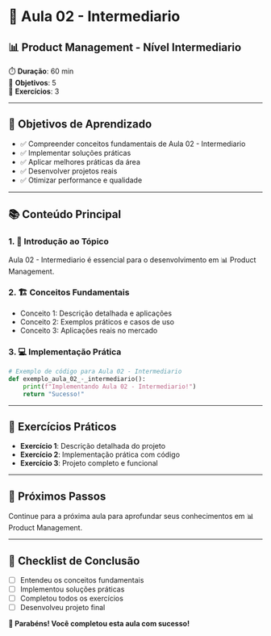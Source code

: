 # 🎯 Aula 02 - Intermediario
## 📊 Product Management - Nível Intermediario

⏱️ **Duração**: 60 min  
🎯 **Objetivos**: 5  
🧪 **Exercícios**: 3  

---

## 🎯 Objetivos de Aprendizado
- ✅ Compreender conceitos fundamentais de Aula 02 - Intermediario
- ✅ Implementar soluções práticas
- ✅ Aplicar melhores práticas da área
- ✅ Desenvolver projetos reais
- ✅ Otimizar performance e qualidade

---

## 📚 Conteúdo Principal

### 1. 🌟 Introdução ao Tópico
Aula 02 - Intermediario é essencial para o desenvolvimento em 📊 Product Management.

### 2. 🏗️ Conceitos Fundamentais
- Conceito 1: Descrição detalhada e aplicações
- Conceito 2: Exemplos práticos e casos de uso
- Conceito 3: Aplicações reais no mercado

### 3. 💻 Implementação Prática
```python
# Exemplo de código para Aula 02 - Intermediario
def exemplo_aula_02_-_intermediario():
    print(f"Implementando Aula 02 - Intermediario!")
    return "Sucesso!"
```

---

## 🧪 Exercícios Práticos
- **Exercício 1**: Descrição detalhada do projeto
- **Exercício 2**: Implementação prática com código
- **Exercício 3**: Projeto completo e funcional

---

## 🚀 Próximos Passos
Continue para a próxima aula para aprofundar seus conhecimentos em 📊 Product Management.

---

## 📝 Checklist de Conclusão
- [ ] Entendeu os conceitos fundamentais
- [ ] Implementou soluções práticas
- [ ] Completou todos os exercícios
- [ ] Desenvolveu projeto final

**🎉 Parabéns! Você completou esta aula com sucesso!**
